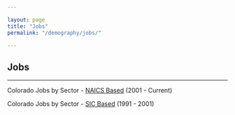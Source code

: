 ```yaml
---

layout: page
title: "Jobs"
permalink: "/demography/jobs/"

---
```


## Jobs

- - -

Colorado Jobs by Sector - [NAICS Based](https://dola.colorado.gov/demog_webapps/jsn_parameters.jsf) (2001 - Current)

Colorado Jobs by Sector - [SIC Based](https://dola.colorado.gov/demog_webapps/jss_parameters.jsf) (1991 - 2001)